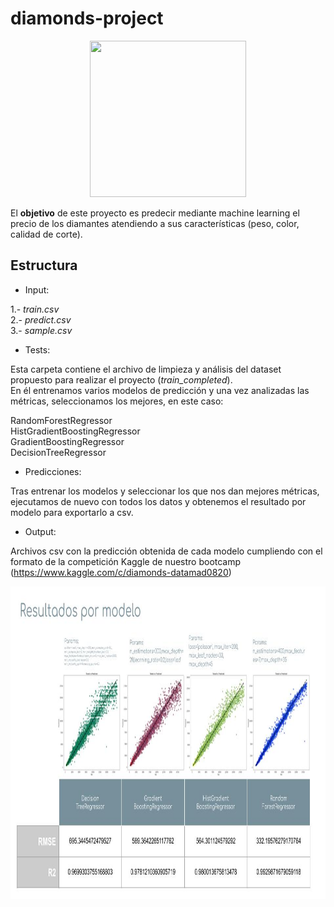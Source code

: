 # diamonds-project

<p align="center">
<img src="https://i.pinimg.com/originals/4e/7f/82/4e7f8222b55cfd75076ce1f5960e3be3.gif" width="250" height="250">

El **objetivo** de este proyecto es predecir mediante machine learning el precio de los diamantes atendiendo a sus características (peso, color, calidad de corte).

## Estructura

- Input:

1.- *train.csv*\
2.- *predict.csv*\
3.- *sample.csv*

- Tests:

Esta carpeta contiene el archivo de limpieza y análisis del dataset propuesto para realizar el proyecto (*train_completed*).\
En él entrenamos varios modelos de predicción y una vez analizadas las métricas, seleccionamos los mejores, en este caso:

RandomForestRegressor\
HistGradientBoostingRegressor\
GradientBoostingRegressor\
DecisionTreeRegressor

- Predicciones:

Tras entrenar los modelos y seleccionar los que nos dan mejores métricas, ejecutamos de nuevo con todos los datos y obtenemos el resultado por modelo para exportarlo a csv.

- Output:

Archivos csv con la predicción obtenida de cada modelo cumpliendo con el formato de la competición Kaggle de nuestro bootcamp (<https://www.kaggle.com/c/diamonds-datamad0820>)

<p align="center">
<img src="./ResumenDiamonsProject.jpg" width="700" height="500">











